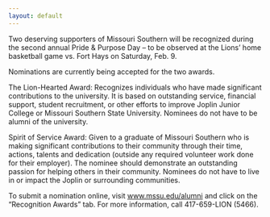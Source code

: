 ```yaml
---
layout: default
---
```

Two deserving supporters of Missouri Southern will be recognized during the second annual Pride & Purpose Day – to be observed at the Lions’ home basketball game vs. Fort Hays on Saturday, Feb. 9.

Nominations are currently being accepted for the two awards.

The Lion-Hearted Award: Recognizes individuals who have made significant contributions to the university. It is based on outstanding service, financial support, student recruitment, or other efforts to improve Joplin Junior College or Missouri Southern State University. Nominees do not have to be alumni of the university.

Spirit of Service Award: Given to a graduate of Missouri Southern who is making significant contributions to their community through their time, actions, talents and dedication (outside any required volunteer work done for their employer). The nominee should demonstrate an outstanding passion for helping others in their community. Nominees do not have to live in or impact the Joplin or surrounding communities.

To submit a nomination online, visit www.mssu.edu/alumni and click on the “Recognition Awards” tab. For more information, call 417-659-LION (5466).